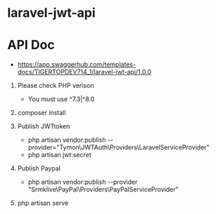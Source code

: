 # laravel-jwt-api

# API Doc
- https://app.swaggerhub.com/templates-docs/TIGERTOPDEV714_1/laravel-jwt-api/1.0.0

1. Please check PHP verison 
    - You must use ^7.3|^8.0

2. composer install

3. Publish JWTtoken
    - php artisan vendor:publish --provider="Tymon\JWTAuth\Providers\LaravelServiceProvider"
    - php artisan jwt:secret

4. Publish Paypal
    - php artisan vendor:publish --provider "Srmklive\PayPal\Providers\PayPalServiceProvider"

5. php artisan serve
